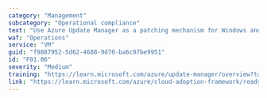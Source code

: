 ```yaml
---
category: "Management"
subcategory: "Operational compliance"
text: "Use Azure Update Manager as a patching mechanism for Windows and Linux VMs in Azure."
waf: "Operations"
service: "VM"
guid: "f9887952-5d62-4688-9d70-ba6c97be9951"
id: "F01.06"
severity: "Medium"
training: "https://learn.microsoft.com/azure/update-manager/overview?tabs=azure-vms"
link: "https://learn.microsoft.com/azure/cloud-adoption-framework/ready/landing-zone/design-area/management-operational-compliance#update-management-considerations"
---
```

